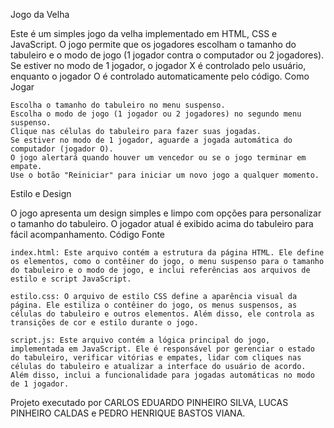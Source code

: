 Jogo da Velha

Este é um simples jogo da velha implementado em HTML, CSS e JavaScript. O jogo permite que os jogadores escolham o tamanho do tabuleiro e o modo de jogo (1 jogador contra o computador ou 2 jogadores). Se estiver no modo de 1 jogador, o jogador X é controlado pelo usuário, enquanto o jogador O é controlado automaticamente pelo código.
Como Jogar

    Escolha o tamanho do tabuleiro no menu suspenso.
    Escolha o modo de jogo (1 jogador ou 2 jogadores) no segundo menu suspenso.
    Clique nas células do tabuleiro para fazer suas jogadas.
    Se estiver no modo de 1 jogador, aguarde a jogada automática do computador (jogador O).
    O jogo alertará quando houver um vencedor ou se o jogo terminar em empate.
    Use o botão "Reiniciar" para iniciar um novo jogo a qualquer momento.

Estilo e Design

O jogo apresenta um design simples e limpo com opções para personalizar o tamanho do tabuleiro. O jogador atual é exibido acima do tabuleiro para fácil acompanhamento.
Código Fonte

    index.html: Este arquivo contém a estrutura da página HTML. Ele define os elementos, como o contêiner do jogo, o menu suspenso para o tamanho do tabuleiro e o modo de jogo, e inclui referências aos arquivos de estilo e script JavaScript.

    estilo.css: O arquivo de estilo CSS define a aparência visual da página. Ele estiliza o contêiner do jogo, os menus suspensos, as células do tabuleiro e outros elementos. Além disso, ele controla as transições de cor e estilo durante o jogo.

    script.js: Este arquivo contém a lógica principal do jogo, implementada em JavaScript. Ele é responsável por gerenciar o estado do tabuleiro, verificar vitórias e empates, lidar com cliques nas células do tabuleiro e atualizar a interface do usuário de acordo. Além disso, inclui a funcionalidade para jogadas automáticas no modo de 1 jogador.

Projeto executado por CARLOS EDUARDO PINHEIRO SILVA, LUCAS PINHEIRO CALDAS e PEDRO HENRIQUE BASTOS VIANA.
